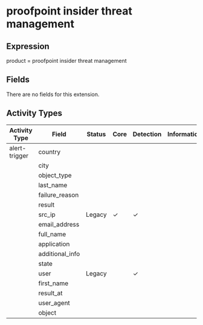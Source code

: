 proofpoint insider threat management
====================================

Expression
----------

product = proofpoint insider threat management

Fields
------

There are no fields for this extension.

Activity Types
--------------

| Activity Type | Field           | Status | Core     | Detection | Informational |
| ------------- | --------------- | ------ | -------- | --------- | ------------- |
| alert-trigger | country         |        |          |           |               |
|               | city            |        |          |           |               |
|               | object_type     |        |          |           |               |
|               | last_name       |        |          |           |               |
|               | failure_reason  |        |          |           |               |
|               | result          |        |          |           |               |
|               | src_ip          | Legacy | &#10003; | &#10003;  |               |
|               | email_address   |        |          |           |               |
|               | full_name       |        |          |           |               |
|               | application     |        |          |           |               |
|               | additional_info |        |          |           |               |
|               | state           |        |          |           |               |
|               | user            | Legacy |          | &#10003;  |               |
|               | first_name      |        |          |           |               |
|               | result_at       |        |          |           |               |
|               | user_agent      |        |          |           |               |
|               | object          |        |          |           |               |


